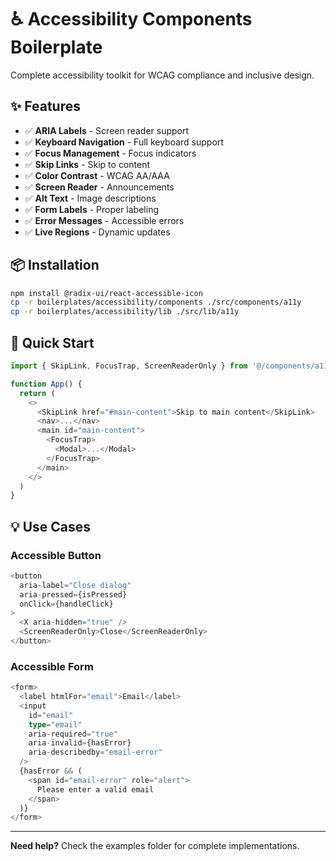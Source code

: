 # ♿ Accessibility Components Boilerplate

Complete accessibility toolkit for WCAG compliance and inclusive design.

## ✨ Features

- ✅ **ARIA Labels** - Screen reader support
- ✅ **Keyboard Navigation** - Full keyboard support
- ✅ **Focus Management** - Focus indicators
- ✅ **Skip Links** - Skip to content
- ✅ **Color Contrast** - WCAG AA/AAA
- ✅ **Screen Reader** - Announcements
- ✅ **Alt Text** - Image descriptions
- ✅ **Form Labels** - Proper labeling
- ✅ **Error Messages** - Accessible errors
- ✅ **Live Regions** - Dynamic updates

## 📦 Installation

```bash
npm install @radix-ui/react-accessible-icon
cp -r boilerplates/accessibility/components ./src/components/a11y
cp -r boilerplates/accessibility/lib ./src/lib/a11y
```

## 🚀 Quick Start

```typescript
import { SkipLink, FocusTrap, ScreenReaderOnly } from '@/components/a11y'

function App() {
  return (
    <>
      <SkipLink href="#main-content">Skip to main content</SkipLink>
      <nav>...</nav>
      <main id="main-content">
        <FocusTrap>
          <Modal>...</Modal>
        </FocusTrap>
      </main>
    </>
  )
}
```

## 💡 Use Cases

### Accessible Button

```typescript
<button
  aria-label="Close dialog"
  aria-pressed={isPressed}
  onClick={handleClick}
>
  <X aria-hidden="true" />
  <ScreenReaderOnly>Close</ScreenReaderOnly>
</button>
```

### Accessible Form

```typescript
<form>
  <label htmlFor="email">Email</label>
  <input
    id="email"
    type="email"
    aria-required="true"
    aria-invalid={hasError}
    aria-describedby="email-error"
  />
  {hasError && (
    <span id="email-error" role="alert">
      Please enter a valid email
    </span>
  )}
</form>
```

---

**Need help?** Check the examples folder for complete implementations.

